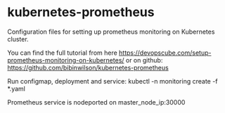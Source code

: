 # kubernetes-prometheus
Configuration files for setting up prometheus monitoring on Kubernetes cluster.

You can find the full tutorial from here 
	https://devopscube.com/setup-prometheus-monitoring-on-kubernetes/
or on github:
	https://github.com/bibinwilson/kubernetes-prometheus

Run configmap, deployment and service: 
	kubectl -n monitoring create -f *.yaml

Prometheus service is nodeported on master_node_ip:30000
